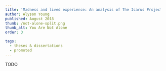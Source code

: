 ```yaml
---
title: 'Madness and lived experience: An analysis of The Icarus Project'
author: Alyson Young
published: August 2018
thumb: /not-alone-split.png
thumb_alt: You Are Not Alone
order: 3

tags:
  - theses & dissertations
  - promoted
---
```


TODO
